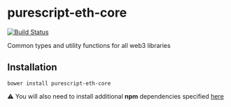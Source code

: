# purescript-eth-core

[![Build Status](https://travis-ci.org/f-o-a-m/purescript-eth-core.svg?branch=master)](https://travis-ci.org/f-o-a-m/purescript-eth-core)

Common types and utility functions for all web3 libraries

## Installation

```
bower install purescript-eth-core
```

⚠️ You will also need to install additional **npm** dependencies specified [here](https://github.com/f-o-a-m/purescript-eth-core/blob/master/package.json#L7-L10)
